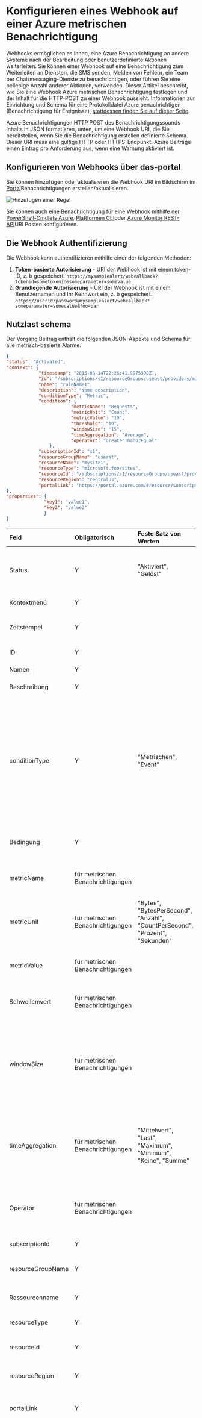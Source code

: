 <properties
    pageTitle="Konfigurieren der Webhooks auf Azure metrischen Benachrichtigungen | Microsoft Azure"
    description="Einzusetzen Sie Azure Benachrichtigungen zu anderen Systemen nicht Azure."
    authors="kamathashwin"
    manager="carolz"
    editor=""
    services="monitoring-and-diagnostics"
    documentationCenter="monitoring-and-diagnostics"/>

<tags
    ms.service="monitoring-and-diagnostics"
    ms.workload="na"
    ms.tgt_pltfrm="na"
    ms.devlang="na"
    ms.topic="article"
    ms.date="09/15/2016"
    ms.author="ashwink"/>

# <a name="configure-a-webhook-on-an-azure-metric-alert"></a>Konfigurieren eines Webhook auf einer Azure metrischen Benachrichtigung

Webhooks ermöglichen es Ihnen, eine Azure Benachrichtigung an andere Systeme nach der Bearbeitung oder benutzerdefinierte Aktionen weiterleiten. Sie können einer Webhook auf eine Benachrichtigung zum Weiterleiten an Diensten, die SMS senden, Melden von Fehlern, ein Team per Chat/messaging-Dienste zu benachrichtigen, oder führen Sie eine beliebige Anzahl anderer Aktionen, verwenden. Dieser Artikel beschreibt, wie Sie eine Webhook Azure metrischen Benachrichtigung festlegen und der Inhalt für die HTTP-POST zu einer Webhook aussieht. Informationen zur Einrichtung und Schema für eine Protokolldatei Azure benachrichtigen (Benachrichtigung für Ereignisse), [stattdessen finden Sie auf dieser Seite](./insights-auditlog-to-webhook-email.md).

Azure Benachrichtigungen HTTP POST des Benachrichtigungssounds Inhalts in JSON formatieren, unten, um eine Webhook URI, die Sie bereitstellen, wenn Sie die Benachrichtigung erstellen definierte Schema. Dieser URI muss eine gültige HTTP oder HTTPS-Endpunkt. Azure Beiträge einen Eintrag pro Anforderung aus, wenn eine Warnung aktiviert ist.

## <a name="configuring-webhooks-via-the-portal"></a>Konfigurieren von Webhooks über das-portal

Sie können hinzufügen oder aktualisieren die Webhook URI im Bildschirm im [Portal](https://portal.azure.com/)Benachrichtigungen erstellen/aktualisieren.

![Hinzufügen einer Regel](./media/insights-webhooks-alerts/Alertwebhook.png)

Sie können auch eine Benachrichtigung für eine Webhook mithilfe der [PowerShell-Cmdlets Azure](./insights-powershell-samples.md#create-alert-rules), [Plattformen CLI](./insights-cli-samples.md#work-with-alerts)oder [Azure Monitor REST-API](https://msdn.microsoft.com/library/azure/dn933805.aspx)URI Posten konfigurieren.

## <a name="authenticating-the-webhook"></a>Die Webhook Authentifizierung

Die Webhook kann authentifizieren mithilfe einer der folgenden Methoden:

1. **Token-basierte Autorisierung** - URI der Webhook ist mit einem token-ID, z. b gespeichert. `https://mysamplealert/webcallback?tokenid=sometokenid&someparameter=somevalue`
2.  **Grundlegende Autorisierung** - URI der Webhook ist mit einem Benutzernamen und Ihr Kennwort ein, z. b gespeichert. `https://userid:password@mysamplealert/webcallback?someparamater=somevalue&foo=bar`

## <a name="payload-schema"></a>Nutzlast schema

Der Vorgang Beitrag enthält die folgenden JSON-Aspekte und Schema für alle metrisch-basierte Alarme.

```JSON
{
"status": "Activated",
"context": {
            "timestamp": "2015-08-14T22:26:41.9975398Z",
            "id": "/subscriptions/s1/resourceGroups/useast/providers/microsoft.insights/alertrules/ruleName1",
            "name": "ruleName1",
            "description": "some description",
            "conditionType": "Metric",
            "condition": {
                        "metricName": "Requests",
                        "metricUnit": "Count",
                        "metricValue": "10",
                        "threshold": "10",
                        "windowSize": "15",
                        "timeAggregation": "Average",
                        "operator": "GreaterThanOrEqual"
                },
            "subscriptionId": "s1",
            "resourceGroupName": "useast",                                
            "resourceName": "mysite1",
            "resourceType": "microsoft.foo/sites",
            "resourceId": "/subscriptions/s1/resourceGroups/useast/providers/microsoft.foo/sites/mysite1",
            "resourceRegion": "centralus",
            "portalLink": "https://portal.azure.com/#resource/subscriptions/s1/resourceGroups/useast/providers/microsoft.foo/sites/mysite1"
},
"properties": {
              "key1": "value1",
              "key2": "value2"
              }
}
```


| Feld | Obligatorisch | Feste Satz von Werten | Notizen |
| :-------------| :-------------   | :-------------   | :-------------   |
|Status|Y|"Aktiviert", "Gelöst"|Status für die Benachrichtigung, wobei ein Bedingungen haben Sie festgelegt werden.|
|Kontextmenü| Y | | Der Kontext der Warnung.|
|Zeitstempel| Y | | Die Uhrzeit, an der die Benachrichtigung ausgelöst wurde.|
|ID | Y | | Jede Regel hat eine eindeutige Id an.|
|Namen               |Y                  |                   | Der Name der Warnung.|
|Beschreibung        |Y                  |                           |Beschreibung der Warnung.|
|conditionType      |Y                  |"Metrischen", "Event"          |Es werden zwei Arten von Benachrichtigungen unterstützt. Auf der Grundlage einer bedingungs metrischen und basierend auf ein Ereignis im Protokoll Aktivität. Verwenden Sie diesen Wert um zu prüfen, ob die Benachrichtigung auf Metrisch oder das Ereignis basiert aus.|
|Bedingung          |Y                  |                           | Bestimmte Felder überprüfen auf der Grundlage der ConditionType.|
|metricName         |für metrischen Benachrichtigungen  |                           |Der Name der Metrik, die definiert, was die Regel überwacht werden soll.|
|metricUnit         |für metrischen Benachrichtigungen  |"Bytes", "BytesPerSecond", "Anzahl", "CountPerSecond", "Prozent", "Sekunden"|     Die Einheit, in die Metrik zulässig sind. [Zulässige Werte sind hier aufgeführt](https://msdn.microsoft.com/library/microsoft.azure.insights.models.unit.aspx).|
|metricValue        |für metrischen Benachrichtigungen  |                           |Der tatsächliche Wert der Metrik, das die Benachrichtigung verursacht.|
|Schwellenwert          |für metrischen Benachrichtigungen  |                           |Der Schwellenwert, an dem die Benachrichtigung aktiviert ist.|
|windowSize         |für metrischen Benachrichtigungen  |                           |Der Zeitraum, die zum Überwachen der Aktivitäten in basierend auf den oberen Schwellenwert der Benachrichtigung verwendet wird. Muss zwischen 5 Minuten und 1 Tag. ISO 8601 Dauer-Format.|
|timeAggregation    |für metrischen Benachrichtigungen  |"Mittelwert", "Last", "Maximum", "Minimum", "Keine", "Summe" | Wie sollte die gesammelten Daten über einen Zeitraum kombiniert werden. Der Standardwert ist Mittelwert. [Zulässige Werte sind hier aufgeführt](https://msdn.microsoft.com/library/microsoft.azure.insights.models.aggregationtype.aspx).|
|Operator           |für metrischen Benachrichtigungen  |                           |Der Operator verwendet, um die aktuellen metrischen Daten dem Schwellenwert festlegen vergleichen.|
|subscriptionId     |Y                  |                           |Azure-Abonnement-ID an.|
|resourceGroupName  |Y                  |                           |Name der Ressourcengruppe für die betroffenen Ressource.|
|Ressourcenname       |Y                  |                           |Ressourcenname der betroffenen Ressource.|
|resourceType       |Y                  |                           |Ressourcenart der betroffenen Ressource.|
|resourceId         |Y                  |                           |Ressourcen-ID des betroffenen Ressource.|
|resourceRegion     |Y                  |                           |Region oder die Position des betroffenen Ressource.|
|portalLink         |Y                  |                           |Direkter Link zur Seite Zusammenfassung Portal Ressource.|
|Eigenschaften         |N                  |Optional                   |Festlegen von `<Key, Value>` Paare (d. h. `Dictionary<String, String>`), die Details zu dem Ereignis enthält. Das Feld "Eigenschaften" ist optional. In einem benutzerdefinierten Benutzeroberfläche oder -Logik app-basierte Workflow können Benutzer Key-Werte eingeben, die über die Nutzlast weitergegeben werden können. Alternative wie benutzerdefinierte Eigenschaften wieder in die Webhook weitergegeben wird über den Webhook-Uri selbst (als Abfrageparameter)|


>[AZURE.NOTE] Das Feld "Eigenschaften" kann nur mithilfe der [Azure Monitor REST-API](https://msdn.microsoft.com/library/azure/dn933805.aspx)festgelegt werden.

## <a name="next-steps"></a>Nächste Schritte

- Weitere Informationen zu Azure Benachrichtigungen und Webhooks video [Integrieren Azure Benachrichtigungen mit PagerDuty](http://go.microsoft.com/fwlink/?LinkId=627080)
- [Azure Benachrichtigungen Azure Automatisierung Skripts (Runbooks) ausführen](http://go.microsoft.com/fwlink/?LinkId=627081)
- [Verwenden von Logik App per SMS über Twilio aus einer Azure Warnung senden](https://github.com/Azure/azure-quickstart-templates/tree/master/201-alert-to-text-message-with-logic-app)
- [Verwenden von Logik App aus einer Azure Warnung eine Pufferzeit Nachricht senden](https://github.com/Azure/azure-quickstart-templates/tree/master/201-alert-to-slack-with-logic-app)
- [Verwenden Sie zum Senden einer Nachricht mit einer Azure Warteschlange aus einer Azure Warnung Logik-App](https://github.com/Azure/azure-quickstart-templates/tree/master/201-alert-to-queue-with-logic-app)

